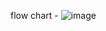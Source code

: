 flow chart - ![image](https://github.com/KingMMO/Group-project/assets/159119291/797aa68e-992b-49e7-a018-5d9118bc602c)

